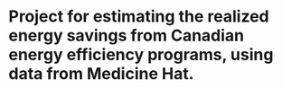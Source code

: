 # Project for estimating the realized energy savings from Canadian energy efficiency programs, using data from Medicine Hat.
